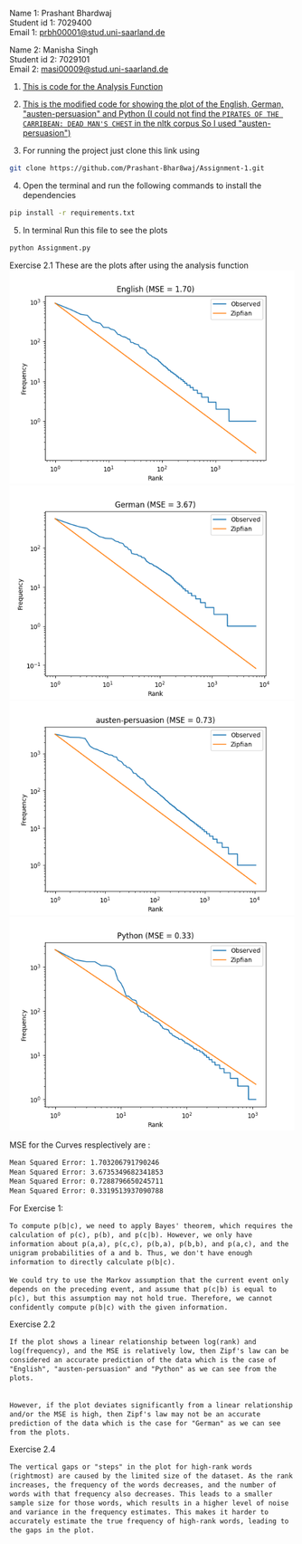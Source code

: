 


Name 1: Prashant Bhardwaj <br />
Student id 1: 7029400 <br />
Email 1: prbh00001@stud.uni-saarland.de <br />


Name 2: Manisha Singh <br />
Student id 2: 7029101 <br />
Email 2: masi00009@stud.uni-saarland.de<br/> 

1. [This is code for the Analysis Function](./exercise_2.py)

2. [This is the modified code for showing the plot of the English, German, "austen-persuasion" and Python (I could not find the `PIRATES OF THE CARRIBEAN: DEAD MAN'S CHEST` in the nltk corpus So I used "austen-persuasion")](./Assignment1.py)

3. For running the project just clone this link using 
```bash
git clone https://github.com/Prashant-Bhar8waj/Assignment-1.git
```
4. Open the terminal and run the following commands to install the dependencies 
```bash
pip install -r requirements.txt

```
5. In terminal Run this file to see the plots 
```bash
python Assignment.py
```

Exercise 2.1
These are the plots after using the analysis function
![](./my_plot1.png)
![](./my_plot2.png)
![](./my_plot3.png)
![](./my_plot4.png)


MSE for the Curves resplectively are :
```bash
Mean Squared Error: 1.703206791790246
Mean Squared Error: 3.6735349682341853
Mean Squared Error: 0.7288796650245711
Mean Squared Error: 0.3319513937090788
```

For Exercise 1:
```
To compute p(b|c), we need to apply Bayes' theorem, which requires the calculation of p(c), p(b), and p(c|b). However, we only have information about p(a,a), p(c,c), p(b,a), p(b,b), and p(a,c), and the unigram probabilities of a and b. Thus, we don't have enough information to directly calculate p(b|c).

We could try to use the Markov assumption that the current event only depends on the preceding event, and assume that p(c|b) is equal to p(c), but this assumption may not hold true. Therefore, we cannot confidently compute p(b|c) with the given information.
```

Exercise 2.2
```
If the plot shows a linear relationship between log(rank) and log(frequency), and the MSE is relatively low, then Zipf's law can be considered an accurate prediction of the data which is the case of "English", "austen-persuasion" and "Python" as we can see from the plots.


However, if the plot deviates significantly from a linear relationship and/or the MSE is high, then Zipf's law may not be an accurate prediction of the data which is the case for "German" as we can see from the plots.
```
Exercise 2.4
```
The vertical gaps or "steps" in the plot for high-rank words (rightmost) are caused by the limited size of the dataset. As the rank increases, the frequency of the words decreases, and the number of words with that frequency also decreases. This leads to a smaller sample size for those words, which results in a higher level of noise and variance in the frequency estimates. This makes it harder to accurately estimate the true frequency of high-rank words, leading to the gaps in the plot.
```
